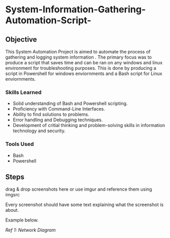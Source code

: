 # System-Information-Gathering-Automation-Script-

## Objective
This System Automation Project is aimed to automate the process of gathering and logging system information . The primary focus was to produce a script that saves time and can be ran on any windows and linux environment for troubleshooting purposes. This is done by producing a script in Powershell for windows enviornments and a Bash script for Linux enviornments. 

### Skills Learned

- Solid understanding of Bash and Powershell scripting.
- Proficiency with Command-Line Interfaces.
- Ability to find solutions to problems.
- Error handling and Debugging techniques.
- Development of critial thinking and problem-solving skills in information technology and security.

### Tools Used

- Bash
- Powershell

## Steps
drag & drop screenshots here or use imgur and reference them using imgsrc

Every screenshot should have some text explaining what the screenshot is about.

Example below.

*Ref 1: Network Diagram*
